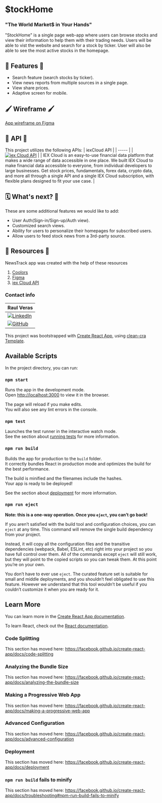 # $tockHome 

### "The World Market$ in Your Hands"

"StockHome" is a single page web-app where users can browse stocks and view their information to help them with their trading needs. Users will be able to vist the website and search for a stock by ticker. User will also be able to see the most active stocks in the homepage.


## 📌 Features 📌
- Search feature (search stocks by ticker).
- View news reports from multiple sources in a single page.
- View share prices.
- Adaptive screen for mobile.


## 🖌️ Wireframe 🖌️
[App wireframe on Figma](https://www.figma.com/)


## 🔄 API 🔄
This project utilizes the following APIs:
| iexCloud API | 
| ----- | 
| [![iex Cloud API](src/img/iexCloudLogo.png)](https://iexcloud.zendesk.com/hc/en-us/articles/1500012489741-How-to-Use-the-IEX-Cloud-API) | 
| IEX Cloud is an easy-to-use financial data platform that makes a wide range of data accessible in one place. We built IEX Cloud to make financial data accessible to everyone, from individual developers to large businesses. Get stock prices, fundamentals, forex data, crypto data, and more all through a single API and a single IEX Cloud subscription, with flexible plans designed to fit your use case. |  


## 🗓 What's next? 💭
These are some additional features we would like to add:
- User Auth(Sign-in/Sign-up/Auth view).
- Customized search views.
- Ability for users to personalize their homepages for subscribed users.
- Allow users to feed stock news from a 3rd-party source.
 


## 🔖 Resources 🔖
NewsTrack app was created with the help of these resources
1. [Coolors](https://coolors.co/)
2. [Figma](https://www.figma.com/community)
3. [iex Cloud API](https://iexcloud.zendesk.com/hc/en-us/articles/1500012489741-How-to-Use-the-IEX-Cloud-API)


### Contact info
| **Raul Veras** |
| ----- | 
| [![LinkedIn](src/img/linkedin-logo.svg)](https://www.linkedin.com/in/verasraul/ "LinkedIn") |
|  [![GitHub](src/img/github-logo.svg)](https://github.com/verasraul)  |

This project was bootstrapped with [Create React App](https://github.com/facebook/create-react-app), using [clean-cra Template](https://github.com/JorgePasco1/cra-template-clean-cra).

## Available Scripts

In the project directory, you can run:

### `npm start`

Runs the app in the development mode.<br />
Open [http://localhost:3000](http://localhost:3000) to view it in the browser.

The page will reload if you make edits.<br />
You will also see any lint errors in the console.

### `npm test`

Launches the test runner in the interactive watch mode.<br />
See the section about [running tests](https://facebook.github.io/create-react-app/docs/running-tests) for more information.

### `npm run build`

Builds the app for production to the `build` folder.<br />
It correctly bundles React in production mode and optimizes the build for the best performance.

The build is minified and the filenames include the hashes.<br />
Your app is ready to be deployed!

See the section about [deployment](https://facebook.github.io/create-react-app/docs/deployment) for more information.

### `npm run eject`

**Note: this is a one-way operation. Once you `eject`, you can’t go back!**

If you aren’t satisfied with the build tool and configuration choices, you can `eject` at any time. This command will remove the single build dependency from your project.

Instead, it will copy all the configuration files and the transitive dependencies (webpack, Babel, ESLint, etc) right into your project so you have full control over them. All of the commands except `eject` will still work, but they will point to the copied scripts so you can tweak them. At this point you’re on your own.

You don’t have to ever use `eject`. The curated feature set is suitable for small and middle deployments, and you shouldn’t feel obligated to use this feature. However we understand that this tool wouldn’t be useful if you couldn’t customize it when you are ready for it.

## Learn More

You can learn more in the [Create React App documentation](https://facebook.github.io/create-react-app/docs/getting-started).

To learn React, check out the [React documentation](https://reactjs.org/).

### Code Splitting

This section has moved here: https://facebook.github.io/create-react-app/docs/code-splitting

### Analyzing the Bundle Size

This section has moved here: https://facebook.github.io/create-react-app/docs/analyzing-the-bundle-size

### Making a Progressive Web App

This section has moved here: https://facebook.github.io/create-react-app/docs/making-a-progressive-web-app

### Advanced Configuration

This section has moved here: https://facebook.github.io/create-react-app/docs/advanced-configuration

### Deployment

This section has moved here: https://facebook.github.io/create-react-app/docs/deployment

### `npm run build` fails to minify

This section has moved here: https://facebook.github.io/create-react-app/docs/troubleshooting#npm-run-build-fails-to-minify
